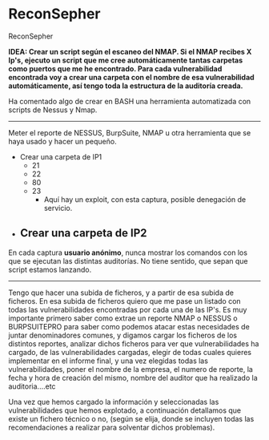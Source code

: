 # ReconSepher
ReconSepher

**IDEA: Crear un script según el escaneo del NMAP. Si el NMAP recibes X Ip's, ejecuto un script que me cree automáticamente tantas carpetas como puertos que me he encontrado. Para cada vulnerabilidad encontrada voy a crear una carpeta con el nombre de esa vulnerabilidad automáticamente, así tengo toda la estructura de la auditoría creada.**

Ha comentado algo de crear en BASH una herramienta automatizada con scripts de Nessus y Nmap.
______________________________________________
Meter el reporte de NESSUS, BurpSuite, NMAP u otra herramienta que se haya usado y hacer un pequeño.

- Crear una carpeta de IP1
	- 21
	- 22
	- 80
	- 23
		- Aquí hay un exploit, con esta captura, posible denegación de servicio.
- Crear una carpeta de IP2
	- 

En cada captura **usuario anónimo**, nunca mostrar los comandos con los que se ejecutan las distintas auditorías. No tiene sentido, que sepan que script estamos lanzando.


--------------------------

Tengo que hacer una subida de ficheros, y a partir de esa subida de ficheros. En esa subida de ficheros quiero que me pase un listado con todas las vulnerabilidades encontradas por cada una de las IP's. Es muy importante primero saber como extrae un reporte NMAP o NESSUS o BURPSUITEPRO para saber como podemos atacar estas necesidades de juntar denominadores comunes, y digamos cargar los ficheros de los distintos reportes, analizar dichos ficheros para ver que vulnerabilidades ha cargado, de las vulnerabilidades cargadas, elegir de todas cuales quieres implementar en el informe final, y una vez elegidas todas las vulnerabilidades, poner el nombre de la empresa, el numero de reporte, la fecha y hora de creación del mismo, nombre del auditor que ha realizado la auditoria....etc

Una vez que hemos cargado la información y seleccionadas las vulnerabilidades que hemos explotado, a continuación detallamos que existe un fichero técnico o no, (según se elija, donde se incluyen todas las recomendaciones a realizar para solventar dichos problemas).

